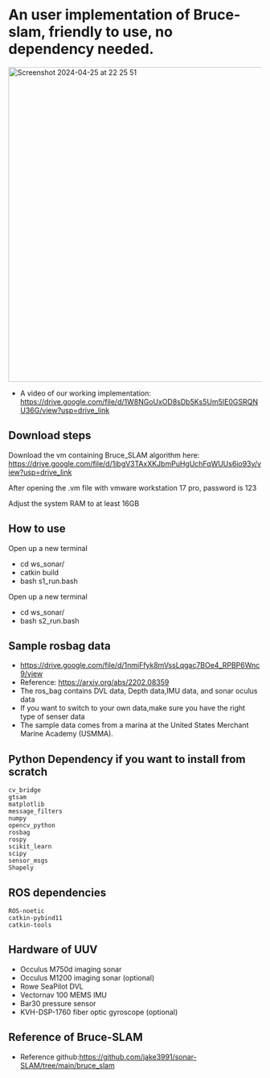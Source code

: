 # An user implementation of Bruce-slam, friendly to use, no dependency needed.
<img width="625" alt="Screenshot 2024-04-25 at 22 25 51" src="https://github.com/peterguzw0927/Senior_Design/assets/114111503/a867f63c-7140-4087-8a5a-51bdeafd036c">

- A video of our working implementation: https://drive.google.com/file/d/1W8NGoUxOD8sDb5Ks5Um5IE0GSRQNU36G/view?usp=drive_link

## Download steps
Download the vm containing Bruce_SLAM algorithm here:
https://drive.google.com/file/d/1jbgV3TAxXKJbmPuHgUchFqWUUs6io93y/view?usp=drive_link

After opening the .vm file with vmware workstation 17 pro, password is 123

Adjust the system RAM to at least 16GB

## How to use ##
Open up a new terminal
- cd ws_sonar/ 
- catkin build
- bash s1_run.bash

Open up a new terminal
- cd ws_sonar/ 
- bash s2_run.bash

## Sample rosbag data ##
- https://drive.google.com/file/d/1nmiFfyk8mVssLqgac7BOe4_RPBP6Wnc9/view
- Reference: https://arxiv.org/abs/2202.08359
- The ros_bag contains DVL data, Depth data,IMU data, and sonar oculus data
- If you want to switch to your own data,make sure you have the right type of senser data
- The sample data comes from a marina at the United States Merchant Marine Academy (USMMA).

## Python Dependency if you want to install from scratch #
```
cv_bridge
gtsam
matplotlib
message_filters
numpy
opencv_python
rosbag
rospy
scikit_learn
scipy
sensor_msgs
Shapely
```
## ROS dependencies 
```
ROS-noetic
catkin-pybind11
catkin-tools
```
## Hardware of UUV
- Occulus M750d imaging sonar
- Occulus M1200 imaging sonar (optional)
- Rowe SeaPilot DVL
- Vectornav 100 MEMS IMU
- Bar30 pressure sensor
-  KVH-DSP-1760 fiber optic gyroscope (optional)

## Reference of Bruce-SLAM
- Reference github:https://github.com/jake3991/sonar-SLAM/tree/main/bruce_slam

